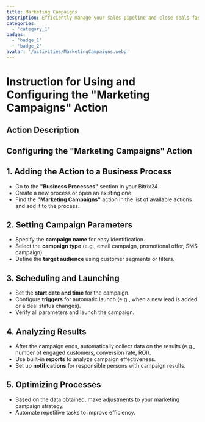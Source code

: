 ```yaml
---
title: Marketing Campaigns
description: Efficiently manage your sales pipeline and close deals faster.
categories: 
  - 'category_1'
badges: 
  - 'badge_1'
  - 'badge_2'
avatar: '/activities/MarketingCampaigns.webp'
---
```

# Instruction for Using and Configuring the "Marketing Campaigns" Action

## Action Description

## **Configuring the "Marketing Campaigns" Action**

## 1. Adding the Action to a Business Process
- Go to the **"Business Processes"** section in your Bitrix24.
- Create a new process or open an existing one.
- Find the **"Marketing Campaigns"** action in the list of available actions and add it to the process.

## 2. Setting Campaign Parameters
- Specify the **campaign name** for easy identification.
- Select the **campaign type** (e.g., email campaign, promotional offer, SMS campaign).
- Define the **target audience** using customer segments or filters.

## 3. Scheduling and Launching
- Set the **start date and time** for the campaign.
- Configure **triggers** for automatic launch (e.g., when a new lead is added or a deal status changes).
- Verify all parameters and launch the campaign.

## 4. Analyzing Results
- After the campaign ends, automatically collect data on the results (e.g., number of engaged customers, conversion rate, ROI).
- Use built-in **reports** to analyze campaign effectiveness.
- Set up **notifications** for responsible persons with campaign results.

## 5. Optimizing Processes
- Based on the data obtained, make adjustments to your marketing campaign strategy.
- Automate repetitive tasks to improve efficiency.